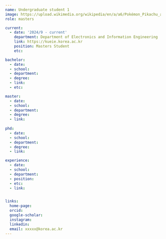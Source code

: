 ```yaml
---
name: Undergraduate student 1
image: https://upload.wikimedia.org/wikipedia/en/a/a6/Pokémon_Pikachu_art.png
role: masters

current:
  - date: '2024/9 - current'
    department: Department of Electronics and Information Engineering
    link: https://kueie.korea.ac.kr
    position: Masters Student
    etc: 

bachelor:
  - date: 
  - school: 
  - department: 
  - degree: 
  - link: 
  - etc: 

master:
  - date: 
  - school: 
  - department: 
  - degree: 
  - link: 
  
phd:
  - date: 
  - school: 
  - department: 
  - degree: 
  - link: 

experience:
  - date: 
  - school:  
  - department: 
  - position: 
  - etc: 
  - link: 


links:
  home-page: 
  orcid: 
  google-scholar: 
  instagram: 
  linkedin: 
  email: xxxxx@korea.ac.kr
---
```



